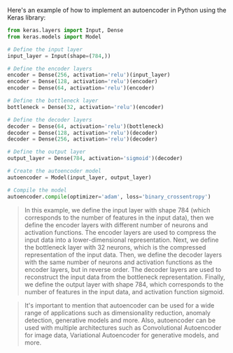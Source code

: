 Here's an example of how to implement an autoencoder in Python using the Keras library:

```python
from keras.layers import Input, Dense
from keras.models import Model

# Define the input layer
input_layer = Input(shape=(784,))

# Define the encoder layers
encoder = Dense(256, activation='relu')(input_layer)
encoder = Dense(128, activation='relu')(encoder)
encoder = Dense(64, activation='relu')(encoder)

# Define the bottleneck layer
bottleneck = Dense(32, activation='relu')(encoder)

# Define the decoder layers
decoder = Dense(64, activation='relu')(bottleneck)
decoder = Dense(128, activation='relu')(decoder)
decoder = Dense(256, activation='relu')(decoder)

# Define the output layer
output_layer = Dense(784, activation='sigmoid')(decoder)

# Create the autoencoder model
autoencoder = Model(input_layer, output_layer)

# Compile the model
autoencoder.compile(optimizer='adam', loss='binary_crossentropy')
```

>In this example, we define the input layer with shape 784 (which corresponds to the number of features in the input data), then we define the encoder layers with different number of neurons and activation functions. The encoder layers are used to compress the input data into a lower-dimensional representation. Next, we define the bottleneck layer with 32 neurons, which is the compressed representation of the input data. Then, we define the decoder layers with the same number of neurons and activation functions as the encoder layers, but in reverse order. The decoder layers are used to reconstruct the input data from the bottleneck representation. Finally, we define the output layer with shape 784, which corresponds to the number of features in the input data, and activation function sigmoid.

>It's important to mention that autoencoder can be used for a wide range of applications such as dimensionality reduction, anomaly detection, generative models and more. Also, autoencoder can be used with multiple architectures such as Convolutional Autoencoder for image data, Variational Autoencoder for generative models, and more.